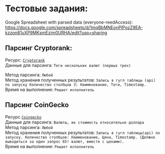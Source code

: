 # Тестовые задания:

Google Spreadsheet with parsed data (everyone-reedAccess): https://docs.google.com/spreadsheets/d/1mqBbMNEonPIPozZ9EA-kzzon81uXP9MKsmEzim0URHA/edit?usp=sharing

## Парсинг Cryptorank:  
Ресурс: [```Cryptorank```](https://cryptorank.io/price/bitcoin)  
Данные для парсинга: ```Теги нескольких валют (первых трех)```  

Метод парсинга: ```Любой```  
Метод хранения полученных результатов: ```Запись в гугл таблицы (api) по запуску Количество столбцов 3: Наименование, Теги, Timestamp.```  
Время на выполнение: ```Решает исполнитель```  



## Парсинг CoinGecko  
Ресурс [```Coingecko```](https://www.coingecko.com/en)  
Данные для парсинга: ```Валюты, их стоимость относительно доллара```  
Метод парсинга: ```Любой```  
Метод хранения полученных результатов: ```Запись в гугл таблицы(api) по запуску. Количество столбцов: Наименование, Цена, Timestamp. (Должно выводиться за один запрос 65! валют, вместе с ценами).```  
Время на выполнение: ```Решает исполнитель```  
